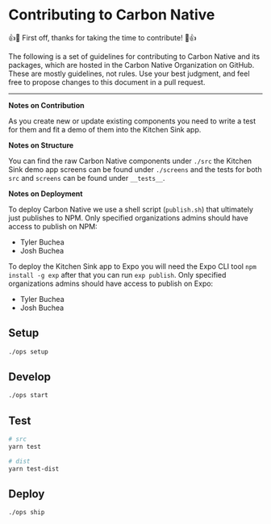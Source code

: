 # Contributing to Carbon Native

👍🎉 First off, thanks for taking the time to contribute! 🎉👍

The following is a set of guidelines for contributing to Carbon Native and its
packages, which are hosted in the Carbon Native Organization on GitHub. These
are mostly guidelines, not rules. Use your best judgment, and feel free to
propose changes to this document in a pull request.

---

**Notes on Contribution**

As you create new or update existing components you need to write a test for
them and fit a demo of them into the Kitchen Sink app.

**Notes on Structure**

You can find the raw Carbon Native components under `./src` the Kitchen Sink
demo app screens can be found under `./screens` and the tests for both `src` and
`screens` can be found under `__tests__`.

**Notes on Deployment**

To deploy Carbon Native we use a shell script (`publish.sh`) that ultimately
just publishes to NPM. Only specified organizations admins should have access to
publish on NPM:

* Tyler Buchea
* Josh Buchea

To deploy the Kitchen Sink app to Expo you will need the Expo CLI tool `npm
install -g exp` after that you can run `exp publish`. Only specified
organizations admins should have access to publish on Expo:

* Tyler Buchea
* Josh Buchea

## Setup

```bash
./ops setup
```

## Develop

```bash
./ops start
```

## Test

```bash
# src
yarn test

# dist
yarn test-dist
```

## Deploy

```bash
./ops ship
```
